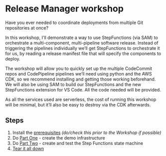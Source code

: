 # Release Manager workshop

Have you ever needed to coordinate deployments from multiple Git repositories at once?

In this workshop, I'll demonstrate a way to use StepFunctions (via SAM) to orchestrate a multi-component, multi-pipeline software release. Instead of triggering the pipelines individually we’ll get StepFunctions to orchestrate it for us, by reading a release manifest file that will specify the components to deploy.

The workshop will allow you to quickly set up the multiple CodeCommit repos and CodePipeline pipelines we’ll need using python and the AWS CDK, so we recommend installing and getting those working beforehand. We will also be using SAM to build our StepFunctions and the new StepFunctions extension for VS Code. All the code needed will be provided.

As all the services used are serverless, the cost of running this workshop will be minimal, but it’ll also be easy to destroy via the CDK afterwards.

## Steps

1. Install the [prerequisites](prerequisites.md) _(do/check this prior to the Workshop if possible)_
2. Do [Part One](part-one.md) - create the demo infrastructure
3. Do [Part Two](part-two.md) - create and test the Step Functions state machine
4. [Tear it all down](teardown.md)
